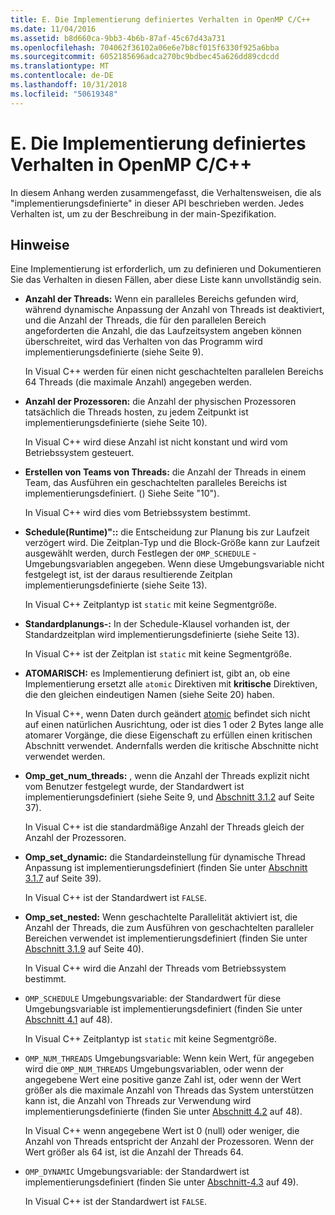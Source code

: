 ```yaml
---
title: E. Die Implementierung definiertes Verhalten in OpenMP C/C++
ms.date: 11/04/2016
ms.assetid: b8d660ca-9bb3-4b6b-87af-45c67d43a731
ms.openlocfilehash: 704062f36102a06e6e7b8cf015f6330f925a6bba
ms.sourcegitcommit: 6052185696adca270bc9bdbec45a626dd89cdcdd
ms.translationtype: MT
ms.contentlocale: de-DE
ms.lasthandoff: 10/31/2018
ms.locfileid: "50619348"
---
```

# <a name="e-implementation-defined-behaviors-in-openmp-cc"></a>E. Die Implementierung definiertes Verhalten in OpenMP C/C++

In diesem Anhang werden zusammengefasst, die Verhaltensweisen, die als "implementierungsdefinierte" in dieser API beschrieben werden.  Jedes Verhalten ist, um zu der Beschreibung in der main-Spezifikation.

## <a name="remarks"></a>Hinweise

Eine Implementierung ist erforderlich, um zu definieren und Dokumentieren Sie das Verhalten in diesen Fällen, aber diese Liste kann unvollständig sein.

- **Anzahl der Threads:** Wenn ein paralleles Bereichs gefunden wird, während dynamische Anpassung der Anzahl von Threads ist deaktiviert, und die Anzahl der Threads, die für den parallelen Bereich angeforderten die Anzahl, die das Laufzeitsystem angeben können überschreitet, wird das Verhalten von das Programm wird implementierungsdefinierte (siehe Seite 9).

   In Visual C++ werden für einen nicht geschachtelten parallelen Bereichs 64 Threads (die maximale Anzahl) angegeben werden.

- **Anzahl der Prozessoren:** die Anzahl der physischen Prozessoren tatsächlich die Threads hosten, zu jedem Zeitpunkt ist implementierungsdefinierte (siehe Seite 10).

   In Visual C++ wird diese Anzahl ist nicht konstant und wird vom Betriebssystem gesteuert.

- **Erstellen von Teams von Threads:** die Anzahl der Threads in einem Team, das Ausführen ein geschachtelten paralleles Bereichs ist implementierungsdefiniert. () Siehe Seite "10").

   In Visual C++ wird dies vom Betriebssystem bestimmt.

- **Schedule(Runtime)"::** die Entscheidung zur Planung bis zur Laufzeit verzögert wird. Die Zeitplan-Typ und die Block-Größe kann zur Laufzeit ausgewählt werden, durch Festlegen der `OMP_SCHEDULE` -Umgebungsvariablen angegeben. Wenn diese Umgebungsvariable nicht festgelegt ist, ist der daraus resultierende Zeitplan implementierungsdefinierte (siehe Seite 13).

   In Visual C++ Zeitplantyp ist `static` mit keine Segmentgröße.

- **Standardplanungs-:** In der Schedule-Klausel vorhanden ist, der Standardzeitplan wird implementierungsdefinierte (siehe Seite 13).

   In Visual C++ ist der Zeitplan ist `static` mit keine Segmentgröße.

- **ATOMARISCH:** es Implementierung definiert ist, gibt an, ob eine Implementierung ersetzt alle `atomic` Direktiven mit **kritische** Direktiven, die den gleichen eindeutigen Namen (siehe Seite 20) haben.

   In Visual C++, wenn Daten durch geändert [atomic](../../parallel/openmp/reference/atomic.md) befindet sich nicht auf einen natürlichen Ausrichtung, oder ist dies 1 oder 2 Bytes lange alle atomarer Vorgänge, die diese Eigenschaft zu erfüllen einen kritischen Abschnitt verwendet. Andernfalls werden die kritische Abschnitte nicht verwendet werden.

- **Omp_get_num_threads:** , wenn die Anzahl der Threads explizit nicht vom Benutzer festgelegt wurde, der Standardwert ist implementierungsdefiniert (siehe Seite 9, und [Abschnitt 3.1.2](../../parallel/openmp/3-1-2-omp-get-num-threads-function.md) auf Seite 37).

   In Visual C++ ist die standardmäßige Anzahl der Threads gleich der Anzahl der Prozessoren.

- **Omp_set_dynamic:** die Standardeinstellung für dynamische Thread Anpassung ist implementierungsdefiniert (finden Sie unter [Abschnitt 3.1.7](../../parallel/openmp/3-1-7-omp-set-dynamic-function.md) auf Seite 39).

   In Visual C++ ist der Standardwert ist `FALSE`.

- **Omp_set_nested:** Wenn geschachtelte Parallelität aktiviert ist, die Anzahl der Threads, die zum Ausführen von geschachtelten paralleler Bereichen verwendet ist implementierungsdefiniert (finden Sie unter [Abschnitt 3.1.9](../../parallel/openmp/3-1-9-omp-set-nested-function.md) auf Seite 40).

   In Visual C++ wird die Anzahl der Threads vom Betriebssystem bestimmt.

- `OMP_SCHEDULE` Umgebungsvariable: der Standardwert für diese Umgebungsvariable ist implementierungsdefiniert (finden Sie unter [Abschnitt 4.1](../../parallel/openmp/4-1-omp-schedule.md) auf 48).

   In Visual C++ Zeitplantyp ist `static` mit keine Segmentgröße.

- `OMP_NUM_THREADS` Umgebungsvariable: Wenn kein Wert, für angegeben wird die `OMP_NUM_THREADS` Umgebungsvariablen, oder wenn der angegebene Wert eine positive ganze Zahl ist, oder wenn der Wert größer als die maximale Anzahl von Threads das System unterstützen kann ist, die Anzahl von Threads zur Verwendung wird implementierungsdefinierte (finden Sie unter [Abschnitt 4.2](../../parallel/openmp/4-2-omp-num-threads.md) auf 48).

   In Visual C++ wenn angegebene Wert ist 0 (null) oder weniger, die Anzahl von Threads entspricht der Anzahl der Prozessoren.  Wenn der Wert größer als 64 ist, ist die Anzahl der Threads 64.

- `OMP_DYNAMIC` Umgebungsvariable: der Standardwert ist implementierungsdefiniert (finden Sie unter [Abschnitt-4.3](../../parallel/openmp/4-3-omp-dynamic.md) auf 49).

   In Visual C++ ist der Standardwert ist `FALSE`.